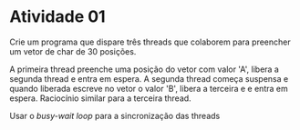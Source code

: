 # Atividade 01

Crie um programa que dispare três threads que colaborem para preencher um vetor
de char de 30 posições.

A primeira thread preenche uma posição do vetor com valor 'A', libera a segunda
thread e entra em espera. A segunda thread começa suspensa e quando liberada
escreve no vetor o valor 'B', libera a terceira e e entra em espera. Raciocínio
similar para a terceira thread.

Usar o *busy-wait loop* para a sincronização das threads
